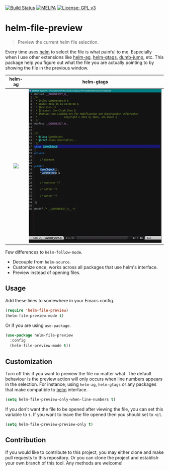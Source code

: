 [![Build Status](https://travis-ci.com/jcs090218/helm-file-preview.svg?branch=master)](https://travis-ci.com/jcs090218/helm-file-preview)
[![MELPA](https://melpa.org/packages/helm-file-preview-badge.svg)](https://melpa.org/#/helm-file-preview)
[![License: GPL v3](https://img.shields.io/badge/License-GPL%20v3-blue.svg)](https://www.gnu.org/licenses/gpl-3.0)


# helm-file-preview
> Preview the current helm file selection.

Every time uses [helm](https://github.com/emacs-helm/helm) 
to select the file is what painful to me. Especially when 
I use other extensions like 
[helm-ag](https://github.com/syohex/emacs-helm-ag), 
[helm-gtags](https://github.com/syohex/emacs-helm-gtags), 
[dumb-jump](https://github.com/jacktasia/dumb-jump#alternatives), 
etc. This package help you figure out what the file you are 
actually pointing to by showing the file in the previous window.

| helm-ag | helm-gtags |
|:---:|:---:|
|<img src="./screenshot/helm-ag-preview-demo.gif"/> | <img src="./screenshot/helm-gtags-preview-demo.gif"/>|

Few differences to `helm-follow-mode`.
* Decouple from `helm-source`.
* Customize once, works across all packages that use helm's interface.
* Preview instead of opening files.


## Usage

Add these lines to somewhere in your Emacs config.
```el
(require 'helm-file-preview)
(helm-file-preview-mode t)
```
Or if you are using `use-package`.
```el
(use-package helm-file-preview
  :config
  (helm-file-preview-mode t))
```


## Customization

Turn off this if you want to preview the file no matter what. 
The default behaviour is the preview action will only occurs 
when line numbers appears in the selection. For instance, 
using `helm-ag`, `helm-gtags` or any packages that 
make compatible to [helm](https://github.com/emacs-helm/helm) 
interface.

```el
(setq helm-file-preview-only-when-line-numbers t)
```

If you don't want the file to be opened after viewing the file, 
you can set this variable to `t`. If you want to leave the file 
opened then you should set to `nil`.

```el
(setq helm-file-preview-preview-only t)
```


## Contribution

If you would like to contribute to this project, you may either
clone and make pull requests to this repository. Or you can
clone the project and establish your own branch of this tool.
Any methods are welcome!
